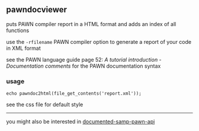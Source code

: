 
## pawndocviewer

puts PAWN compiler report in a HTML format and adds an index of all functions

use the `-rfilename` PAWN compiler option to generate a report of your code in XML format

see the PAWN language guide page 52: _A tutorial introduction - Documentation comments_ for the PAWN documentation syntax

### usage
```
echo pawndoc2html(file_get_contents('report.xml'));
```

see the css file for default style

---

you might also be interested in [documented-samp-pawn-api](https://github.com/basdon/documented-samp-pawn-api)
